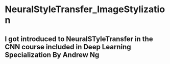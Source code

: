 # NeuralStyleTransfer_ImageStylization
## I got introduced to NeuralSTyleTransfer in the CNN course included in Deep Learning Specialization By Andrew Ng
